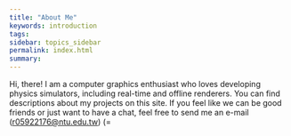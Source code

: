 ```yaml
---
title: "About Me"
keywords: introduction
tags: 
sidebar: topics_sidebar
permalink: index.html
summary: 
---
```


Hi, there! I am a computer graphics enthusiast who loves developing physics simulators, including real-time and offline renderers. You can find descriptions about my projects on this site. If you feel like we can be good friends or just want to have a chat, feel free to send me an e-mail (r05922176@ntu.edu.tw) (=